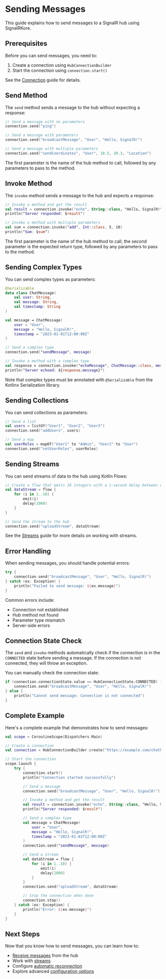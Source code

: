 # Sending Messages

This guide explains how to send messages to a SignalR hub using SignalRKore.

## Prerequisites

Before you can send messages, you need to:

1. Create a connection using `HubConnectionBuilder`
2. Start the connection using `connection.start()`

See the [Connection](connection.md) guide for details.

## Send Method

The `send` method sends a message to the hub without expecting a response:

```kotlin
// Send a message with no parameters
connection.send("ping")

// Send a message with parameters
connection.send("broadcastMessage", "User", "Hello, SignalR!")

// Send a message with multiple parameters
connection.send("sendCoordinates", "User", 10.5, 20.3, "Location")
```

The first parameter is the name of the hub method to call, followed by any parameters to pass to the method.

## Invoke Method

The `invoke` method sends a message to the hub and expects a response:

```kotlin
// Invoke a method and get the result
val result = connection.invoke("echo", String::class, "Hello, SignalR!")
println("Server responded: $result")

// Invoke a method with multiple parameters
val sum = connection.invoke("add", Int::class, 5, 10)
println("Sum: $sum")
```

The first parameter is the name of the hub method to call, the second parameter is the expected return type, followed by any parameters to pass to the method.

## Sending Complex Types

You can send complex types as parameters:

```kotlin
@Serializable
data class ChatMessage(
    val user: String,
    val message: String,
    val timestamp: String
)

val message = ChatMessage(
    user = "User",
    message = "Hello, SignalR!",
    timestamp = "2023-01-01T12:00:00Z"
)

// Send a complex type
connection.send("sendMessage", message)

// Invoke a method with a complex type
val response = connection.invoke("echoMessage", ChatMessage::class, message)
println("Server echoed: ${response.message}")
```

Note that complex types must be annotated with `@Serializable` from the Kotlinx Serialization library.

## Sending Collections

You can send collections as parameters:

```kotlin
// Send a list
val users = listOf("User1", "User2", "User3")
connection.send("addUsers", users)

// Send a map
val userRoles = mapOf("User1" to "Admin", "User2" to "User")
connection.send("setUserRoles", userRoles)
```

## Sending Streams

You can send streams of data to the hub using Kotlin Flows:

```kotlin
// Create a flow that emits 10 integers with a 1-second delay between each
val dataStream = flow {
    for (i in 1..10) {
        emit(i)
        delay(1000)
    }
}

// Send the stream to the hub
connection.send("uploadStream", dataStream)
```

See the [Streams](streams.md) guide for more details on working with streams.

## Error Handling

When sending messages, you should handle potential errors:

```kotlin
try {
    connection.send("broadcastMessage", "User", "Hello, SignalR!")
} catch (ex: Exception) {
    println("Failed to send message: ${ex.message}")
}
```

Common errors include:

- Connection not established
- Hub method not found
- Parameter type mismatch
- Server-side errors

## Connection State Check

The `send` and `invoke` methods automatically check if the connection is in the `CONNECTED` state before sending a message. If the connection is not connected, they will throw an exception.

You can manually check the connection state:

```kotlin
if (connection.connectionState.value == HubConnectionState.CONNECTED) {
    connection.send("broadcastMessage", "User", "Hello, SignalR!")
} else {
    println("Cannot send message: Connection is not connected")
}
```

## Complete Example

Here's a complete example that demonstrates how to send messages:

```kotlin
val scope = CoroutineScope(Dispatchers.Main)

// Create a connection
val connection = HubConnectionBuilder.create("https://example.com/chathub")

// Start the connection
scope.launch {
    try {
        connection.start()
        println("Connection started successfully")

        // Send a message
        connection.send("broadcastMessage", "User", "Hello, SignalR!")

        // Invoke a method and get the result
        val result = connection.invoke("echo", String::class, "Hello, SignalR!")
        println("Server responded: $result")

        // Send a complex type
        val message = ChatMessage(
            user = "User",
            message = "Hello, SignalR!",
            timestamp = "2023-01-01T12:00:00Z"
        )
        connection.send("sendMessage", message)

        // Send a stream
        val dataStream = flow {
            for (i in 1..10) {
                emit(i)
                delay(1000)
            }
        }
        connection.send("uploadStream", dataStream)

        // Stop the connection when done
        connection.stop()
    } catch (ex: Exception) {
        println("Error: ${ex.message}")
    }
}
```

## Next Steps

Now that you know how to send messages, you can learn how to:

- [Receive messages](receiving-messages.md) from the hub
- Work with [streams](streams.md)
- Configure [automatic reconnection](reconnection.md)
- Explore advanced [configuration options](configuration.md)
